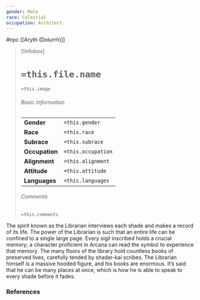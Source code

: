 ```yaml
---
gender: Male
race: Celestial
occupation: Architect
---
```

 #npc [[Aryth (Dolurrh)]]

> [!infobox]
> # `=this.file.name`
> `=this.image`
> ###### Basic Information
> |  |  |
> | ---- | ---- |
> | **Gender** | `=this.gender` |
> | **Race** | `=this.race` |
> | **Subrace** | `=this.subrace` |
> | **Occupation** | `=this.occupation` |
> | **Alignment** | `=this.alignment` |
> | **Attitude** | `=this.attitude` |
> | **Languages** | `=this.languages` |
> ###### Comments
> `=this.comments`

The spirit known as the Librarian interviews each shade and makes a record of its life. The power of the Librarian is such that an entire life can be confined to a single large page. Every sigil inscribed holds a crucial memory; a character proficient in Arcana can read the symbol to experience that memory. The many floors of the library hold countless books of preserved lives, carefully tended by shadar-kai scribes. The Librarian himself is a massive hooded figure, and his books are enormous. It’s said that he can be many places at once, which is how he is able to speak to every shade before it fades.

### References
